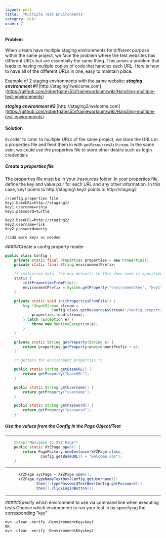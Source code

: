 ```yaml
---
layout: post
title:  "Multiple Test Environments"
category: wiki
order: 7
---
```


#### Problem
When a team have multiple staging environments for different purpose within the same project, we face the problem where the test websites has different URLs but are essentially the same thing. This poses a problem that leads to having multiple copies of code that handles each URL.
Here is how to have all of the different URLs in one, easy to maintain place.

Example of 2 staging environments with the same website:
***staging environment #1***
[http://staging1/welcome.com] (https://github.com/robertgates55/frameworkium/wiki/Handling-multiple-test-environments)

***staging environment #2***
[http://staging2/welcome.com] (https://github.com/robertgates55/frameworkium/wiki/Handling-multiple-test-environments)

#### Solution
In order to cater to multiple URLs of the same project, we store the URLs in a properties file and feed them in  with ```getResourcesAsStream```. In the same vein, we could use the properties file to store other details such as login credentials

##### Create a properties file
The properties file must be in your */resources* folder. In your properties file, define the key and value pair for each URL and any other information.
In this case,
key1 points to http://staging1
key2 points to http://staging2
```
//config.properties file
key1.baseURL=http://staging1/
key1.username=ninja
key1.password=turtle

key2.baseURL=http://staging2/
key2.username=rick
key2.password=morty

//add more keys as needed
```
#####Create a config property reader
```java
public class Config {
    private static final Properties properties = new Properties();
    private static final String environmentPrefix;

    /* initialise data, the key defaults to this when none is specified at command line */
    static {
        initPropertiesFromFile();
        environmentPrefix = System.getProperty("environmentKey", "key1") + ".";
    }

    private static void initPropertiesFromFile() {
        try (InputStream stream =
                     Config.class.getResourceAsStream("/config.properties")) {
            properties.load(stream);
        } catch (Exception e) {
            throw new RuntimeException(e);
        }
    }

    private static String getProperty(String s) {
        return properties.getProperty(environmentPrefix + s);
    }

    /* getters for environment properties */

    public static String getBaseURL() {
        return getProperty("baseURL");
    }

    public static String getUsername() {
        return getProperty("username");
    }

    public static String getPassword() {
        return getProperty("password");
    }
```

##### Use the values from the Config in the Page Object/Test
---
```java
    @Step("Navigate to XYZ Page")
    public static XYZPage open() {
        return PageFactory.newInstance(XYZPage.class,
                Config.getBaseURL() + "welcome.com");
    }
```
---
```java
      XYZPage xyzPage = XYZPage.open();
      xYZPage.typeNameTextBox(Config.getUsername())
             .then().typePasswordTextBox(Config.getPassword())
             .then().clickLoginButton();
```
---
#####Specify which environment to use via command line when executing tests
Choose which environment to run your test in by specifying  the corresponding "key"
```
mvn -clean -verify -DenvironmentKey=key1
OR
mvn -clean -verify -DenvironmentKey=key2
```